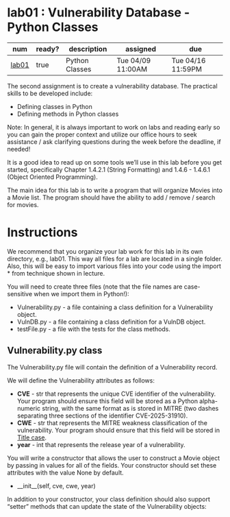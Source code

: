 # lab01 : Vulnerability Database - Python Classes

| num | ready? | description | assigned | due |
| ----- | ----- | ----- | ----- | ----- |
| [lab01](https://ucsb-cs9.github.io/s24-ykk/lab/lab01/) | true | Python Classes | Tue 04/09 11:00AM | Tue 04/16 11:59PM |

The second assignment is to create a vulnerability database. The practical skills to be developed include:

* Defining classes in Python  
* Defining methods in Python classes

Note: In general, it is always important to work on labs and reading early so you can gain the proper context and utilize our office hours to seek assistance / ask clarifying questions during the week before the deadline, if needed\!

It is a good idea to read up on some tools we’ll use in this lab before you get started, specifically Chapter 1.4.2.1 (String Formatting) and 1.4.6 \- 1.4.6.1 (Object Oriented Programming).

The main idea for this lab is to write a program that will organize Movies into a Movie list. The program should have the ability to add / remove / search for movies.

# Instructions

We recommend that you organize your lab work for this lab in its own directory, e.g., lab01. This way all files for a lab are located in a single folder. Also, this will be easy to import various files into your code using the import \* from technique shown in lecture.

You will need to create three files (note that the file names are case-sensitive when we import them in Python\!):

* Vulnerability.py \- a file containing a class definition for a Vulnerability object.  
* VulnDB.py \- a file containing a class definition for a VulnDB object.  
* testFile.py \- a file with the tests for the class methods.

## Vulnerability.py class

The Vulnerability.py file will contain the definition of a Vulnerability record.

We will define the Vulnerability attributes as follows:

* **CVE** \- str that represents the unique CVE identifier of the vulnerability. Your program should ensure this field will be stored as a Python alpha-numeric string, with the same format as is stored in MITRE (two dashes separating three sections of the identifier CVE-2025-31910).  
* **CWE** \- str that represents the MITRE weakness classification of the vulnerability. Your program should ensure that this field will be stored in [Title case](https://docs.python.org/3/library/stdtypes.html#str.title).  
* **year** \- int that represents the release year of a vulnerability.

You will write a constructor that allows the user to construct a Movie object by passing in values for all of the fields. Your constructor should set these attributes with the value None by default.

* \_\_init\_\_(self, cve, cwe, year)

In addition to your constructor, your class definition should also support “setter” methods that can update the state of the Vulnerability objects: